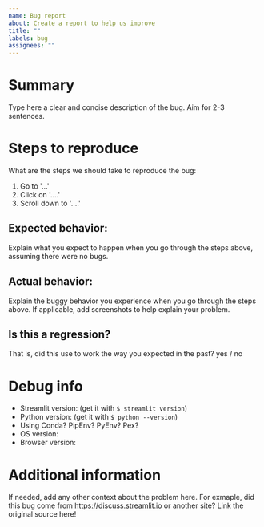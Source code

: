 ```yaml
---
name: Bug report
about: Create a report to help us improve
title: ""
labels: bug
assignees: ""
---
```


# Summary

Type here a clear and concise description of the bug. Aim for 2-3 sentences.

# Steps to reproduce

What are the steps we should take to reproduce the bug:

1. Go to '...'
2. Click on '....'
3. Scroll down to '....'

## Expected behavior:

Explain what you expect to happen when you go through the steps above, assuming there were no bugs.

## Actual behavior:

Explain the buggy behavior you experience when you go through the steps above.
If applicable, add screenshots to help explain your problem.

## Is this a regression?

That is, did this use to work the way you expected in the past?
yes / no

# Debug info

- Streamlit version: (get it with `$ streamlit version`)
- Python version: (get it with `$ python --version`)
- Using Conda? PipEnv? PyEnv? Pex?
- OS version:
- Browser version:

# Additional information

If needed, add any other context about the problem here. For exmaple, did this bug come from https://discuss.streamlit.io or another site? Link the original source here!
